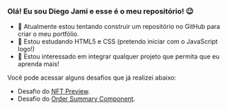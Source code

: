 ### Olá! Eu sou Diego Jami e esse é o meu repositório! 😉

- 🔭 Atualmente estou tentando construir um repositório no GitHub para criar o meu portfólio.
- 🌱 Estou estudando HTML5 e CSS (pretendo iniciar com o JavaScript logo!)
- 👯 Estou interessado em integrar qualquer projeto que permita que eu aprenda mais!

Você pode acessar alguns desafios que já realizei abaixo:
- Desafio do [NFT Preview](https://diegojami.github.io/portfolio/nft-preview/).
- Desafio do [Order Summary Component](https://diegojami.github.io/portfolio/order-summary-component/).
